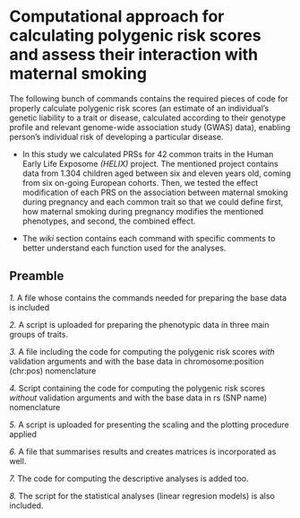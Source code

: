 # Computational approach for calculating polygenic risk scores and assess their interaction with maternal smoking 

The following bunch of commands contains the required pieces of code for properly calculate polygenic risk scores (an estimate of an individual’s genetic liability to a trait or disease, calculated according to their genotype profile and relevant genome-wide association study (GWAS) data), enabling person’s individual risk of developing a particular disease. 
- In this study we calculated PRSs for 42 common traits in the Human Early Life Exposome *(HELIX)* project. The mentioned project contains data from 1.304 children aged between six and eleven years old, coming from six on-going European cohorts. Then, we tested the effect modification of each PRS on the association between maternal smoking during pregnancy and each common trait so that we could define first, how maternal smoking during pregnancy modifies the mentioned phenotypes, and second, the combined effect. 

- The _*wiki*_ section contains each command with specific comments to better understand each function used for the analyses. 


## Preamble

*1.* A file whose contains the commands needed for preparing the base data is included

*2.* A script is uploaded for preparing the phenotypic data in three main groups of traits. 

*3.* A file including the code for computing the polygenic risk scores *with* validation arguments and with the base data in chromosome:position (chr:pos) nomenclature

*4.* Script containing the code for computing the polygenic risk scores *without* validation arguments and with the base data in rs (SNP name) nomenclature

*5.* A script is uploaded for presenting the scaling and the plotting procedure applied 

*6.* A file that summarises results and creates matrices is incorporated as well. 

*7.* The code for computing the descriptive analyses is added too. 

*8.* The script for the statistical analyses (linear regresion models) is also included. 





